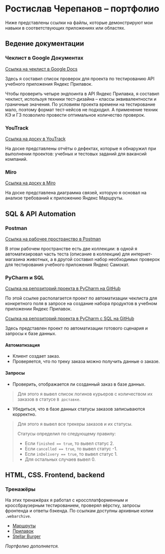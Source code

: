 # Ростислав Черепанов – портфолио

Ниже представлены ссылки на файлы, которые демонстрируют мои навыки в соответствующих приложениях или областях.

## Ведение документации

### Чеклист в Google Документах

[Ссылка на чеклист в Google Docs](https://drive.google.com/open?id=11YSWHB-NqBV1WSb6LRu-DKFR1AVh9HJ2)

Здесь я составил список проверок для проекта по тестированию API учебного приложения Яндекс Прилавок.

Чтобы проверить четыре эндпоинта в API Яндекс Прилавка, я составил чеклист, используя техники тест-дизайна – классы эквивалентности и граничные значения.
По условиям проекта времени на тестирование мало, поэтому формат тест-кейсов не подходил. А применение техник КЭ и ГЗ позволило провести оптимальное количество проверок.

### YouTrack

[Ссылка на доску в YouTrack](https://cherrost.youtrack.cloud/)

На доске представлены отчёты о дефектах, которые я обнаружил при выполнении проектов: учебных и тестовых заданий для вакансий компаний.

### Miro

[Ссылка на доску в Miro](https://miro.com/app/board/uXjVP5XSdL0=/?moveToWidget=3458764566784593677&cot=14)

На доске представлена диаграмма связей, которую я основал на анализе требований к приложению Яндекс Маршруты.

## SQL & API Automation

### Postman

[Ссылка на рабочее пространство в Postman](https://www.postman.com/rostislav-postman/workspace/cher-rost-public)

В этом рабочем пространстве есть две коллекции: в одной я автоматизировал часть теста (описание в коллекции) для интернет-магазина животных, а в другой составил набор необходимых проверок для тестирования учебного приложения Яндекс Самокат.

### PyCharm и SQL

[Ссылка на репозиторий проекта в PyCharm на GitHub](https://github.com/webcheriff/project_11_automate_checklist.git)

По этой ссылке располагается проект по автоматизации чеклиста для конкретного поля в запросе на создание набора продуктов в учебном приложении Яндекс Прилавок.

[Ссылка на репозиторий проекта в PyCharm c SQL на GitHub](https://github.com/webcheriff/project_12_final_project.git)

Здесь представлен проект по автоматизации готового сценария и запросы к базе данных.

#### Автоматизация

* Клиент создает заказ.
* Проверяется, что по треку заказа можно получить данные о заказе.

#### Запросы

* Проверить, отображается ли созданный заказ в базе данных.

> Для этого я вывел список логинов курьеров с количеством их заказов в статусе `В доставке`.

* Убедиться, что в базе данных статусы заказов записываются корректно.

> Для этого я вывел все трекеры заказов и их статусы.
>
> Статусы определил по следующему правилу:
>
> * Если `finished == true`, то вывел статус 2.
> * Если `cancelled == true`, то вывел статус -1.
> * Если `inDelivery == true`, то вывел статус 1.
> * Для остальных случаев вывел 0.

## HTML, CSS. Frontend, backend

### Тренажёры

На этих тренажёрах я работал с кроссплатформенным и кроссбраузерным тестированием, проверял вёрстку, запросы фронтенда и ответы бэкенда.
По ссылкам доступны архивные копии `.webarchive`.
* [Маршруты](https://drive.google.com/open?id=10_EjPSTjhbFNqMBkD5yBY6DoyDUsdwG5&usp=drive_fs)
* [Прилавок](https://drive.google.com/open?id=10umGF6JDTJ84Ug_KVcEOe1BleDGhWkOT&usp=drive_fs)
* [Stellar Burger](https://drive.google.com/open?id=10n-na5bfLlgLeitogRjxTYIV4F0WQ2DC&usp=drive_fs)

*Портфолио дополняется.*
